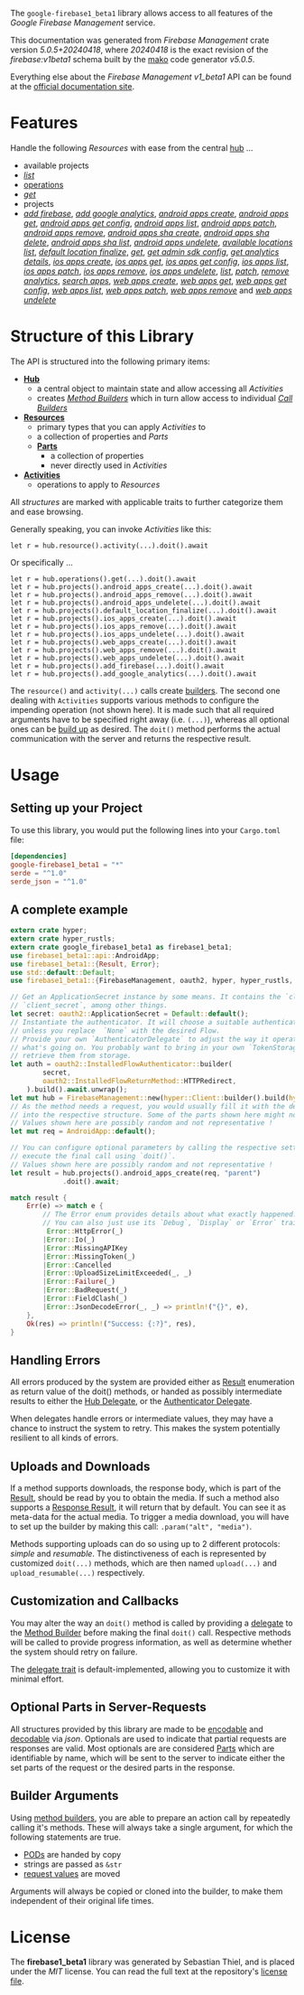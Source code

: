 <!---
DO NOT EDIT !
This file was generated automatically from 'src/generator/templates/api/README.md.mako'
DO NOT EDIT !
-->
The `google-firebase1_beta1` library allows access to all features of the *Google Firebase Management* service.

This documentation was generated from *Firebase Management* crate version *5.0.5+20240418*, where *20240418* is the exact revision of the *firebase:v1beta1* schema built by the [mako](http://www.makotemplates.org/) code generator *v5.0.5*.

Everything else about the *Firebase Management* *v1_beta1* API can be found at the
[official documentation site](https://firebase.google.com).
# Features

Handle the following *Resources* with ease from the central [hub](https://docs.rs/google-firebase1_beta1/5.0.5+20240418/google_firebase1_beta1/FirebaseManagement) ... 

* available projects
 * [*list*](https://docs.rs/google-firebase1_beta1/5.0.5+20240418/google_firebase1_beta1/api::AvailableProjectListCall)
* [operations](https://docs.rs/google-firebase1_beta1/5.0.5+20240418/google_firebase1_beta1/api::Operation)
 * [*get*](https://docs.rs/google-firebase1_beta1/5.0.5+20240418/google_firebase1_beta1/api::OperationGetCall)
* projects
 * [*add firebase*](https://docs.rs/google-firebase1_beta1/5.0.5+20240418/google_firebase1_beta1/api::ProjectAddFirebaseCall), [*add google analytics*](https://docs.rs/google-firebase1_beta1/5.0.5+20240418/google_firebase1_beta1/api::ProjectAddGoogleAnalyticCall), [*android apps create*](https://docs.rs/google-firebase1_beta1/5.0.5+20240418/google_firebase1_beta1/api::ProjectAndroidAppCreateCall), [*android apps get*](https://docs.rs/google-firebase1_beta1/5.0.5+20240418/google_firebase1_beta1/api::ProjectAndroidAppGetCall), [*android apps get config*](https://docs.rs/google-firebase1_beta1/5.0.5+20240418/google_firebase1_beta1/api::ProjectAndroidAppGetConfigCall), [*android apps list*](https://docs.rs/google-firebase1_beta1/5.0.5+20240418/google_firebase1_beta1/api::ProjectAndroidAppListCall), [*android apps patch*](https://docs.rs/google-firebase1_beta1/5.0.5+20240418/google_firebase1_beta1/api::ProjectAndroidAppPatchCall), [*android apps remove*](https://docs.rs/google-firebase1_beta1/5.0.5+20240418/google_firebase1_beta1/api::ProjectAndroidAppRemoveCall), [*android apps sha create*](https://docs.rs/google-firebase1_beta1/5.0.5+20240418/google_firebase1_beta1/api::ProjectAndroidAppShaCreateCall), [*android apps sha delete*](https://docs.rs/google-firebase1_beta1/5.0.5+20240418/google_firebase1_beta1/api::ProjectAndroidAppShaDeleteCall), [*android apps sha list*](https://docs.rs/google-firebase1_beta1/5.0.5+20240418/google_firebase1_beta1/api::ProjectAndroidAppShaListCall), [*android apps undelete*](https://docs.rs/google-firebase1_beta1/5.0.5+20240418/google_firebase1_beta1/api::ProjectAndroidAppUndeleteCall), [*available locations list*](https://docs.rs/google-firebase1_beta1/5.0.5+20240418/google_firebase1_beta1/api::ProjectAvailableLocationListCall), [*default location finalize*](https://docs.rs/google-firebase1_beta1/5.0.5+20240418/google_firebase1_beta1/api::ProjectDefaultLocationFinalizeCall), [*get*](https://docs.rs/google-firebase1_beta1/5.0.5+20240418/google_firebase1_beta1/api::ProjectGetCall), [*get admin sdk config*](https://docs.rs/google-firebase1_beta1/5.0.5+20240418/google_firebase1_beta1/api::ProjectGetAdminSdkConfigCall), [*get analytics details*](https://docs.rs/google-firebase1_beta1/5.0.5+20240418/google_firebase1_beta1/api::ProjectGetAnalyticsDetailCall), [*ios apps create*](https://docs.rs/google-firebase1_beta1/5.0.5+20240418/google_firebase1_beta1/api::ProjectIosAppCreateCall), [*ios apps get*](https://docs.rs/google-firebase1_beta1/5.0.5+20240418/google_firebase1_beta1/api::ProjectIosAppGetCall), [*ios apps get config*](https://docs.rs/google-firebase1_beta1/5.0.5+20240418/google_firebase1_beta1/api::ProjectIosAppGetConfigCall), [*ios apps list*](https://docs.rs/google-firebase1_beta1/5.0.5+20240418/google_firebase1_beta1/api::ProjectIosAppListCall), [*ios apps patch*](https://docs.rs/google-firebase1_beta1/5.0.5+20240418/google_firebase1_beta1/api::ProjectIosAppPatchCall), [*ios apps remove*](https://docs.rs/google-firebase1_beta1/5.0.5+20240418/google_firebase1_beta1/api::ProjectIosAppRemoveCall), [*ios apps undelete*](https://docs.rs/google-firebase1_beta1/5.0.5+20240418/google_firebase1_beta1/api::ProjectIosAppUndeleteCall), [*list*](https://docs.rs/google-firebase1_beta1/5.0.5+20240418/google_firebase1_beta1/api::ProjectListCall), [*patch*](https://docs.rs/google-firebase1_beta1/5.0.5+20240418/google_firebase1_beta1/api::ProjectPatchCall), [*remove analytics*](https://docs.rs/google-firebase1_beta1/5.0.5+20240418/google_firebase1_beta1/api::ProjectRemoveAnalyticCall), [*search apps*](https://docs.rs/google-firebase1_beta1/5.0.5+20240418/google_firebase1_beta1/api::ProjectSearchAppCall), [*web apps create*](https://docs.rs/google-firebase1_beta1/5.0.5+20240418/google_firebase1_beta1/api::ProjectWebAppCreateCall), [*web apps get*](https://docs.rs/google-firebase1_beta1/5.0.5+20240418/google_firebase1_beta1/api::ProjectWebAppGetCall), [*web apps get config*](https://docs.rs/google-firebase1_beta1/5.0.5+20240418/google_firebase1_beta1/api::ProjectWebAppGetConfigCall), [*web apps list*](https://docs.rs/google-firebase1_beta1/5.0.5+20240418/google_firebase1_beta1/api::ProjectWebAppListCall), [*web apps patch*](https://docs.rs/google-firebase1_beta1/5.0.5+20240418/google_firebase1_beta1/api::ProjectWebAppPatchCall), [*web apps remove*](https://docs.rs/google-firebase1_beta1/5.0.5+20240418/google_firebase1_beta1/api::ProjectWebAppRemoveCall) and [*web apps undelete*](https://docs.rs/google-firebase1_beta1/5.0.5+20240418/google_firebase1_beta1/api::ProjectWebAppUndeleteCall)




# Structure of this Library

The API is structured into the following primary items:

* **[Hub](https://docs.rs/google-firebase1_beta1/5.0.5+20240418/google_firebase1_beta1/FirebaseManagement)**
    * a central object to maintain state and allow accessing all *Activities*
    * creates [*Method Builders*](https://docs.rs/google-firebase1_beta1/5.0.5+20240418/google_firebase1_beta1/client::MethodsBuilder) which in turn
      allow access to individual [*Call Builders*](https://docs.rs/google-firebase1_beta1/5.0.5+20240418/google_firebase1_beta1/client::CallBuilder)
* **[Resources](https://docs.rs/google-firebase1_beta1/5.0.5+20240418/google_firebase1_beta1/client::Resource)**
    * primary types that you can apply *Activities* to
    * a collection of properties and *Parts*
    * **[Parts](https://docs.rs/google-firebase1_beta1/5.0.5+20240418/google_firebase1_beta1/client::Part)**
        * a collection of properties
        * never directly used in *Activities*
* **[Activities](https://docs.rs/google-firebase1_beta1/5.0.5+20240418/google_firebase1_beta1/client::CallBuilder)**
    * operations to apply to *Resources*

All *structures* are marked with applicable traits to further categorize them and ease browsing.

Generally speaking, you can invoke *Activities* like this:

```Rust,ignore
let r = hub.resource().activity(...).doit().await
```

Or specifically ...

```ignore
let r = hub.operations().get(...).doit().await
let r = hub.projects().android_apps_create(...).doit().await
let r = hub.projects().android_apps_remove(...).doit().await
let r = hub.projects().android_apps_undelete(...).doit().await
let r = hub.projects().default_location_finalize(...).doit().await
let r = hub.projects().ios_apps_create(...).doit().await
let r = hub.projects().ios_apps_remove(...).doit().await
let r = hub.projects().ios_apps_undelete(...).doit().await
let r = hub.projects().web_apps_create(...).doit().await
let r = hub.projects().web_apps_remove(...).doit().await
let r = hub.projects().web_apps_undelete(...).doit().await
let r = hub.projects().add_firebase(...).doit().await
let r = hub.projects().add_google_analytics(...).doit().await
```

The `resource()` and `activity(...)` calls create [builders][builder-pattern]. The second one dealing with `Activities` 
supports various methods to configure the impending operation (not shown here). It is made such that all required arguments have to be 
specified right away (i.e. `(...)`), whereas all optional ones can be [build up][builder-pattern] as desired.
The `doit()` method performs the actual communication with the server and returns the respective result.

# Usage

## Setting up your Project

To use this library, you would put the following lines into your `Cargo.toml` file:

```toml
[dependencies]
google-firebase1_beta1 = "*"
serde = "^1.0"
serde_json = "^1.0"
```

## A complete example

```Rust
extern crate hyper;
extern crate hyper_rustls;
extern crate google_firebase1_beta1 as firebase1_beta1;
use firebase1_beta1::api::AndroidApp;
use firebase1_beta1::{Result, Error};
use std::default::Default;
use firebase1_beta1::{FirebaseManagement, oauth2, hyper, hyper_rustls, chrono, FieldMask};

// Get an ApplicationSecret instance by some means. It contains the `client_id` and 
// `client_secret`, among other things.
let secret: oauth2::ApplicationSecret = Default::default();
// Instantiate the authenticator. It will choose a suitable authentication flow for you, 
// unless you replace  `None` with the desired Flow.
// Provide your own `AuthenticatorDelegate` to adjust the way it operates and get feedback about 
// what's going on. You probably want to bring in your own `TokenStorage` to persist tokens and
// retrieve them from storage.
let auth = oauth2::InstalledFlowAuthenticator::builder(
        secret,
        oauth2::InstalledFlowReturnMethod::HTTPRedirect,
    ).build().await.unwrap();
let mut hub = FirebaseManagement::new(hyper::Client::builder().build(hyper_rustls::HttpsConnectorBuilder::new().with_native_roots().unwrap().https_or_http().enable_http1().build()), auth);
// As the method needs a request, you would usually fill it with the desired information
// into the respective structure. Some of the parts shown here might not be applicable !
// Values shown here are possibly random and not representative !
let mut req = AndroidApp::default();

// You can configure optional parameters by calling the respective setters at will, and
// execute the final call using `doit()`.
// Values shown here are possibly random and not representative !
let result = hub.projects().android_apps_create(req, "parent")
             .doit().await;

match result {
    Err(e) => match e {
        // The Error enum provides details about what exactly happened.
        // You can also just use its `Debug`, `Display` or `Error` traits
         Error::HttpError(_)
        |Error::Io(_)
        |Error::MissingAPIKey
        |Error::MissingToken(_)
        |Error::Cancelled
        |Error::UploadSizeLimitExceeded(_, _)
        |Error::Failure(_)
        |Error::BadRequest(_)
        |Error::FieldClash(_)
        |Error::JsonDecodeError(_, _) => println!("{}", e),
    },
    Ok(res) => println!("Success: {:?}", res),
}

```
## Handling Errors

All errors produced by the system are provided either as [Result](https://docs.rs/google-firebase1_beta1/5.0.5+20240418/google_firebase1_beta1/client::Result) enumeration as return value of
the doit() methods, or handed as possibly intermediate results to either the 
[Hub Delegate](https://docs.rs/google-firebase1_beta1/5.0.5+20240418/google_firebase1_beta1/client::Delegate), or the [Authenticator Delegate](https://docs.rs/yup-oauth2/*/yup_oauth2/trait.AuthenticatorDelegate.html).

When delegates handle errors or intermediate values, they may have a chance to instruct the system to retry. This 
makes the system potentially resilient to all kinds of errors.

## Uploads and Downloads
If a method supports downloads, the response body, which is part of the [Result](https://docs.rs/google-firebase1_beta1/5.0.5+20240418/google_firebase1_beta1/client::Result), should be
read by you to obtain the media.
If such a method also supports a [Response Result](https://docs.rs/google-firebase1_beta1/5.0.5+20240418/google_firebase1_beta1/client::ResponseResult), it will return that by default.
You can see it as meta-data for the actual media. To trigger a media download, you will have to set up the builder by making
this call: `.param("alt", "media")`.

Methods supporting uploads can do so using up to 2 different protocols: 
*simple* and *resumable*. The distinctiveness of each is represented by customized 
`doit(...)` methods, which are then named `upload(...)` and `upload_resumable(...)` respectively.

## Customization and Callbacks

You may alter the way an `doit()` method is called by providing a [delegate](https://docs.rs/google-firebase1_beta1/5.0.5+20240418/google_firebase1_beta1/client::Delegate) to the 
[Method Builder](https://docs.rs/google-firebase1_beta1/5.0.5+20240418/google_firebase1_beta1/client::CallBuilder) before making the final `doit()` call. 
Respective methods will be called to provide progress information, as well as determine whether the system should 
retry on failure.

The [delegate trait](https://docs.rs/google-firebase1_beta1/5.0.5+20240418/google_firebase1_beta1/client::Delegate) is default-implemented, allowing you to customize it with minimal effort.

## Optional Parts in Server-Requests

All structures provided by this library are made to be [encodable](https://docs.rs/google-firebase1_beta1/5.0.5+20240418/google_firebase1_beta1/client::RequestValue) and 
[decodable](https://docs.rs/google-firebase1_beta1/5.0.5+20240418/google_firebase1_beta1/client::ResponseResult) via *json*. Optionals are used to indicate that partial requests are responses 
are valid.
Most optionals are are considered [Parts](https://docs.rs/google-firebase1_beta1/5.0.5+20240418/google_firebase1_beta1/client::Part) which are identifiable by name, which will be sent to 
the server to indicate either the set parts of the request or the desired parts in the response.

## Builder Arguments

Using [method builders](https://docs.rs/google-firebase1_beta1/5.0.5+20240418/google_firebase1_beta1/client::CallBuilder), you are able to prepare an action call by repeatedly calling it's methods.
These will always take a single argument, for which the following statements are true.

* [PODs][wiki-pod] are handed by copy
* strings are passed as `&str`
* [request values](https://docs.rs/google-firebase1_beta1/5.0.5+20240418/google_firebase1_beta1/client::RequestValue) are moved

Arguments will always be copied or cloned into the builder, to make them independent of their original life times.

[wiki-pod]: http://en.wikipedia.org/wiki/Plain_old_data_structure
[builder-pattern]: http://en.wikipedia.org/wiki/Builder_pattern
[google-go-api]: https://github.com/google/google-api-go-client

# License
The **firebase1_beta1** library was generated by Sebastian Thiel, and is placed 
under the *MIT* license.
You can read the full text at the repository's [license file][repo-license].

[repo-license]: https://github.com/Byron/google-apis-rsblob/main/LICENSE.md

